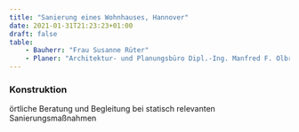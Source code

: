 ```yaml
---
title: "Sanierung eines Wohnhauses, Hannover"
date: 2021-01-31T21:23:23+01:00
draft: false
table:
    - Bauherr: "Frau Susanne Rüter"
    - Planer: "Architektur- und Planungsbüro Dipl.-Ing. Manfred F. Olbrich"
---
```


### Konstruktion
örtliche Beratung und Begleitung bei statisch relevanten Sanierungsmaßnahmen